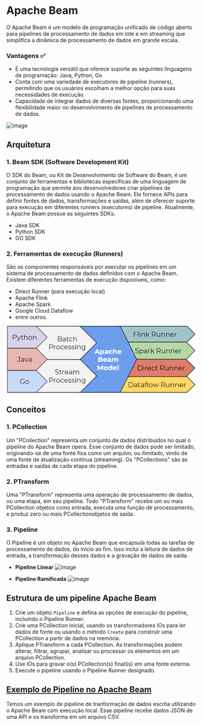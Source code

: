 # Apache Beam
O Apache Beam é um modelo de programação unificado de código aberto para pipelines de processamento de dados em lote e em streaming que simplifica a dinâmica de processamento de dados em grande escala.

### Vantagens ✅

- É uma tecnologia versátil que oferece suporte as seguintes linguagens de programação: Java, Python, Go
- Conta com uma variedade de executores de pipeline (runners), permitindo que os usuários escolham a melhor opção para suas necessidades de execução.
- Capacidade de integrar dados de diversas fontes, proporcionando uma flexibilidade maior no desenvolvimento de pipelines de processamento de dados.

<img width="600" alt="image" src="https://github.com/AnaJuliaMM/pipeline_apache_beam/blob/feature/creating_wiki/wiki/media/apache/beam_img2.png">


## Arquitetura

### 1. Beam SDK (Software Development Kit)
O SDK do Beam, ou Kit de Desenvolvimento de Software do Beam, é um conjunto de ferramentas e bibliotecas específicas de uma linguagem de programação que permite aos desenvolvedores criar pipelines de processamento de dados usando o Apache Beam. Ele fornece APIs para definir fontes de dados, transformações e saídas, além de oferecer suporte para execução em diferentes runners (executores) de pipeline.
Atualmente, o Apache Beam possue as seguintes SDKs:
- Java SDK
- Python SDK
- GO SDK

### 2. Ferramentas de execução (Runners)
São os componentes responsáveis por executar os pipelines em um sistema de processamento de dados definidos com o Apache Beam. Existem diferentes ferramentas de execução disponíveis, como:
- Direct Runner (para execução local)
- Apache Flink
- Apache Spark
- Google Cloud Dataflow
- entre outros.


![diagrama](./media/apache/beam_img.png)

## Conceitos


### 1. PCollection

Um "PCollection" representa um conjunto de dados distribuídos no qual o pipeline do Apache Beam opera. Esse conjunto de dados pode ser limitado, originando-se de uma fonte fixa como um arquivo, ou ilimitado, vindo de uma fonte de atualização contínua (streaming). Os "PCollections" são as entradas e saídas de cada etapa do pipeline.

### 2. PTransform

Uma "PTransform" representa uma operação de processamento de dados, ou uma etapa, em seu pipeline. Todo "PTransform" recebe um ou mais PCollection objetos como entrada, executa uma função de processamento, e produz zero ou mais PCollectionobjetos de saída.

### 3. Pipeline

O Pipeline é um objeto no Apache Beam que encapsula todas as tarefas de processamento de dados, do início ao fim. Isso inclui a leitura de dados de entrada, a transformação desses dados e a gravação de dados de saída.

- **Pipeline Linear**
![image](https://github.com/AnaJuliaMM/pipeline_apache_beam/assets/123522605/d3bad427-6f4e-4f04-99c9-0ea44485a11c)

- **Pipeline Ramificada**
  ![image](https://github.com/AnaJuliaMM/pipeline_apache_beam/assets/123522605/65bdfb8f-3e45-4c57-aaaa-9644b528b7cd)
  
## Estrutura de um pipeline Apache Beam
1. Crie um objeto `Pipeline`  e defina as opções de execução do pipeline, incluindo o Pipeline Runner.
2. Crie uma PCollection inicial, usando os transformadores IOs para ler dados de fonte ou usando o método `Create` para construir uma PCollection  a partir de dados na memória.
3. Aplique PTransform a cada PCollection. As transformações podem alterar, filtrar, agrupar, analisar ou processar os elementos em um arquivo PCollection. 
4. Use IOs para gravar o(s) PCollection(s) final(is) em uma fonte externa.
5. Execute o pipeline usando o Pipeline Runner designado.


## [Exemplo de Pipeline no Apache Beam](./pipeline_json_to_csv.md)
Temos um exemplo de pipeline de tranformação de dados escrita utilizando o Apache Beam com execução local. Esse pipeline recebe dados JSON de uma API  e os transforma em um arquivo CSV.
